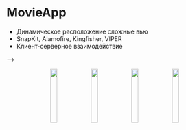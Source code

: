 # MovieApp

- Динамическое расположение сложные вью
- SnapKit, Alamofire, Kingfisher, VIPER
- Клиент-серверное взаимодействие 

-->
<p align="center">
<img src="https://user-images.githubusercontent.com/106964404/234773075-7ff2d46a-ce91-4b69-8864-1a885436c74b.png" width="18%">
<img src="https://user-images.githubusercontent.com/106964404/234773084-6ad08165-5a1c-42ae-a586-e0a0612e9398.png" width="18%">
<img src="https://user-images.githubusercontent.com/106964404/234773099-7193b5dc-a376-4ae2-9bf4-514318f19cc4.png" width="18%">
<img src="https://user-images.githubusercontent.com/106964404/234773125-020c155d-85d9-4e75-ae72-03ef1241f6e2.png" width="18%">

</p>
